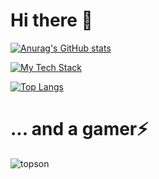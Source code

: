 # Hi there 👋

[![Anurag's GitHub stats](https://github-readme-stats.vercel.app/api?username=jerryfandev&show_icons=true&theme=transparent&include_all_commits=true&rank_icon=github)](https://github.com/anuraghazra/github-readme-stats)

<!-- [![GitHub Streak](https://streak-stats.demolab.com?user=crazywin3&theme=transparent)](https://git.io/streak-stats) -->

[![My Tech Stack](https://github-readme-tech-stack.vercel.app/api/cards?lineCount=3&theme=github&hideBg=true&bg=%23FFFFFF&badge=%23EAEFFC&border=%23D8DEE4&titleColor=%230969DA&line1=html5%2CHTML%2CE34F26%3Bcss3%2CCSS%2C1572B6%3Bjavascript%2CJavaScript%2CF7DF1E%3Btypescript%2CTypeScript%2C3178C6%3B&line2=vuedotjs%2CVuejs%2C4fc08d%3Bvuetify%2CVuetify%2C1867c0%3Bnode.js%2CNode.js%2C5FA04E%3Btailwindcss%2CTailwind%2C38b2ac%3B&line3=openjdk%2CJava%2Ced8b00%3Bphp%2Cphp%2C777bb4%3Bpython%2CPython%2C1867c0%3B)](https://github.com/0l1v3rr/github-readme-tech-stack)

[![Top Langs](https://github-readme-stats.vercel.app/api/top-langs/?username=jerryfandev&layout=compact&theme=transparent)](https://github.com/anuraghazra/github-readme-stats)

# ... and a gamer⚡
![topson](https://steam-stat.vercel.app/api?profileName=crazywin99)

<!--
This is a ✨ _special_ ✨ repository because its `README.md` (this file) appears on your GitHub profile.
** Note: Name of the repository must be similar to your github username **

Here are some ideas to get you started:

- 🔭 I’m currently working on ...
- 🌱 I’m currently learning ...
- 👯 I’m looking to collaborate on ...
- 🤔 I’m looking for help with ...
- 💬 Ask me about ...
- 📫 How to reach me: ...
- 😄 Pronouns: ...
- ⚡ Fun fact: ...
-->
